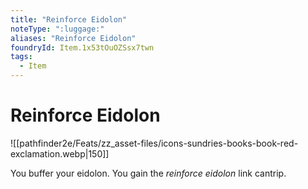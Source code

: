 ```yaml
---
title: "Reinforce Eidolon"
noteType: ":luggage:"
aliases: "Reinforce Eidolon"
foundryId: Item.1x53tOuOZSsx7twn
tags:
  - Item
---
```


# Reinforce Eidolon
![[pathfinder2e/Feats/zz_asset-files/icons-sundries-books-book-red-exclamation.webp|150]]

You buffer your eidolon. You gain the _reinforce eidolon_ link cantrip.
